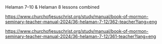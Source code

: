 Helaman 7–10 & Helaman 8 lessons combined

https://www.churchofjesuschrist.org/study/manual/book-of-mormon-seminary-teacher-manual-2024/36-helaman-7-12/362-teacher?lang=eng

https://www.churchofjesuschrist.org/study/manual/book-of-mormon-seminary-teacher-manual-2024/36-helaman-7-12/361-teacher?lang=eng


